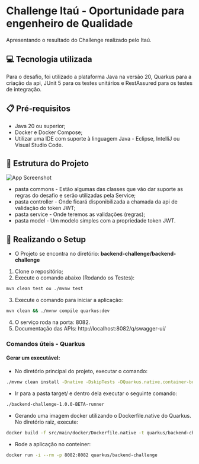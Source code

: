 
# Challenge Itaú - Oportunidade para engenheiro de Qualidade

Apresentando o resultado do Challenge realizado pelo Itaú.

## 💻 Tecnologia utilizada

Para o desafio, foi utilizado a plataforma Java na versão 20, Quarkus para a criação da api, JUnit 5 para os testes unitários e RestAssured para os testes de integração.

## 📋 Pré-requisitos

- Java 20 ou superior;
- Docker e Docker Compose;
- Utilizar uma IDE com suporte à linguagem Java - Eclipse, IntelliJ ou Visual Studio Code.

## 🏢 Estrutura do Projeto

![App Screenshot](./documentations/images/estrutura-básica.png)

- pasta commons - Estão algumas das classes que vão dar suporte as regras do desafio e serão utilizadas pela Service;
- pasta controller - Onde ficará disponibilizada a chamada da api de validação do token JWT;
- pasta service - Onde teremos as validações (regras);
- pasta model - Um modelo simples com a propriedade token JWT.

## 🚀 Realizando o Setup

- O Projeto se encontra no diretório: **backend-challenge/backend-challenge**

1. Clone o repositório;
2. Execute o comando abaixo (Rodando os Testes):
```bash
mvn clean test ou ./mvnw test
```
3. Execute o comando para iniciar a aplicação:
```bash
mvn clean && ./mvnw compile quarkus:dev
```
4. O serviço roda na porta: 8082.
5. Documentação das APIs: http://localhost:8082/q/swagger-ui/

### Comandos úteis - Quarkus

#### Gerar um executável:

- No diretório principal do projeto, executar o comando:
```bash
./mvnw clean install -Dnative -DskipTests -DQuarkus.native.container-build=true
```
- Ir para a pasta target/ e dentro dela executar o seguinte comando:
```bash
./backend-challenge-1.0.0-BETA-runner
```
- Gerando uma imagem docker utilizando o Dockerfile.native do Quarkus. No diretório raiz, execute:
```bash
docker build -f src/main/docker/Dockerfile.native -t quarkus/backend-challenge .
```
- Rode a aplicação no conteiner:
```bash
docker run -i --rm -p 8082:8082 quarkus/backend-challenge
```